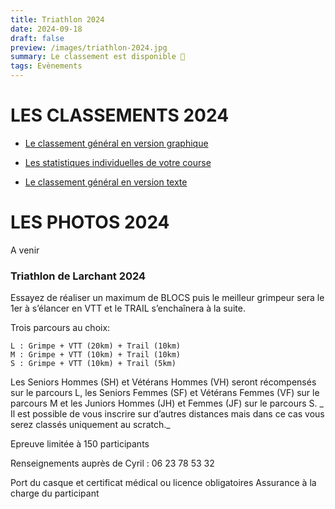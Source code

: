 ```yaml
---
title: Triathlon 2024
date: 2024-09-18
draft: false
preview: /images/triathlon-2024.jpg
summary: Le classement est disponible 🥳
tags: Evènements
---
```


# LES CLASSEMENTS 2024

- [Le classement général en version graphique](/classement_general)
- [Les statistiques individuelles de votre course](/classement)

- [Le classement général en version texte](https://script.google.com/macros/s/AKfycby9PigiIzgdNCaZHI33fkPTWqt9CZrTT5wWOvRvNhMHTNw2z9rs8bARbWPQPN2RIues5w/exec?view=classement)

# LES PHOTOS 2024
A venir

<!-- ### Inscriptions sur [Triathlon de Larchant 2024](https://larchant-animation.s2.yapla.com/fr/event-58468)[](https://www.chronoteam.org/lyrican-trail-2024/) -->

### Triathlon de Larchant 2024

Essayez de réaliser un maximum de BLOCS puis le meilleur grimpeur sera le 1er à s’élancer en VTT et le TRAIL s’enchaînera à la suite.

Trois parcours au choix:

    L : Grimpe + VTT (20km) + Trail (10km)
    M : Grimpe + VTT (10km) + Trail (10km)
    S : Grimpe + VTT (10km) + Trail (5km)

Les Seniors Hommes (SH) et Vétérans Hommes (VH) seront récompensés sur le parcours L, les Seniors Femmes (SF) et Vétérans Femmes (VF) sur le parcours M et les Juniors Hommes (JH) et Femmes (JF) sur le parcours S. _ Il est possible de vous inscrire sur d’autres distances mais dans ce cas vous serez classés uniquement au scratch._

Epreuve limitée à 150 participants

Renseignements auprès de Cyril : 06 23 78 53 32

Port du casque et certificat médical ou licence obligatoires Assurance à la charge du participant

